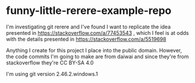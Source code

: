 # funny-little-rerere-example-repo
I'm investigating git rerere and I've found I want to replicate the idea presented in https://stackoverflow.com/a/77453543 , which I feel is at odds with the details presented in https://stackoverflow.com/a/5519698

Anything I create for this project I place into the public domain. However, the code commits I'm going to make are from daiwai and since they're from stackoverflow they're CC BY-SA 4.0

I'm using git version 2.46.2.windows.1
